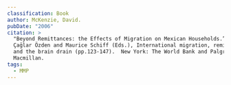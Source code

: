 ```yaml
---
classification: Book
author: McKenzie, David.
pubDate: "2006"
citation: >
  "Beyond Remittances: the Effects of Migration on Mexican Households.”  In
  Çaḡlar Özden and Maurice Schiff (Eds.), International migration, remittances
  and the brain drain (pp.123-147).  New York: The World Bank and Palgrave
  Macmillan.
tags:
  - MMP
---
```

